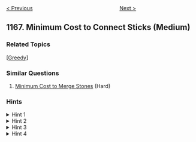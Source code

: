 <!--|This file generated by command(leetcode description); DO NOT EDIT.    |-->
<!--+----------------------------------------------------------------------+-->
<!--|@author    openset <openset.wang@gmail.com>                           |-->
<!--|@link      https://github.com/openset                                 |-->
<!--|@home      https://github.com/openset/leetcode                        |-->
<!--+----------------------------------------------------------------------+-->

[< Previous](https://github.com/openset/leetcode/tree/master/problems/design-file-system "Design File System")
　　　　　　　　　　　　　　　　
[Next >](https://github.com/openset/leetcode/tree/master/problems/optimize-water-distribution-in-a-village "Optimize Water Distribution in a Village")

## 1167. Minimum Cost to Connect Sticks (Medium)



### Related Topics
  [[Greedy](https://github.com/openset/leetcode/tree/master/tag/greedy/README.md)]

### Similar Questions
  1. [Minimum Cost to Merge Stones](https://github.com/openset/leetcode/tree/master/problems/minimum-cost-to-merge-stones) (Hard)

### Hints
<details>
<summary>Hint 1</summary>
How many times does every stick contribute to the answer?
</details>

<details>
<summary>Hint 2</summary>
Some of the sticks will be used more than the others. Which sticks should be used the most/least?
</details>

<details>
<summary>Hint 3</summary>
The sticks with long lengths cost a lot so we should use these the least.
</details>

<details>
<summary>Hint 4</summary>
What if we keep merging the two shortest sticks?
</details>
